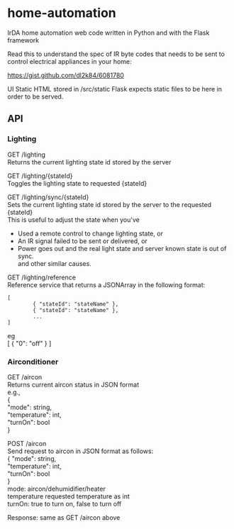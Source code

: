 # home-automation

IrDA home automation web code written in Python and with the Flask framework

Read this to understand the spec of IR byte codes that needs to be sent to control electrical appliances in your home:

https://gist.github.com/dl2k84/6081780

UI
Static HTML stored in /src/static
Flask expects static files to be here in order to be served.

## API

### Lighting

GET /lighting  
Returns the current lighting state id stored by the server

GET /lighting/{stateId}  
Toggles the lighting state to requested {stateId}

GET /lighting/sync/{stateId}  
Sets the current lighting state id stored by the server to the requested {stateId}  
This is useful to adjust the state when you've  
- Used a remote control to change lighting state, or  
- An IR signal failed to be sent or delivered, or  
- Power goes out and the real light state and server known state is out of sync.  
and other similar causes.

GET /lighting/reference  
Reference service that returns a JSONArray in the following format:  

    [  
            { "stateId": "stateName" },  
            { "stateId": "stateName" },  
            ...  
    ]

eg  
    [ { "0": "off" } ]


### Airconditioner

GET /aircon  
Returns current aircon status in JSON format  
e.g.,  
    {  
        "mode": string,  
        "temperature": int,  
        "turnOn": bool  
    }

POST /aircon  
Send request to aircon in JSON format as follows:  
    {
        "mode": string,  
        "temperature": int,  
        "turnOn": bool  
    }  
mode: aircon/dehumidifier/heater  
temperature requested temperature as int  
turnOn: true to turn on, false to turn off  

Response: same as GET /aircon above
